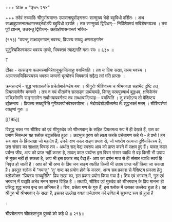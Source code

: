 +++
title = "३७५ २१४"

+++
तदेवं रुच्यादिः श्रीगुर्वाश्रयान्तः उपासनापूर्वाङ्गरूपः साम्मुख्य भेदो बहुविधो दर्शितः । अथ साक्षादुपासनालक्षणस्तद्भेदोऽपि बहुविधो दर्श्यते । तत्र साम्मुख्यं द्विविधम्-- निर्विशेषमयं सविशेषमयञ्च । तत्र पूर्वं ज्ञानम्, उत्तरन्तु द्विविधम्- अहंग्रहोपासनारूपं भक्ति- 

(११३) "वयन्तु साक्षाद्भगवन् भवस्थ, प्रियस्य सख्युः क्षणसङ्गमेन 

सुदुश्चिकित्स्यस्य भवस्य मृत्यो, भिषक्तमं त्वाद्यगतिं गताः स्मः ॥ ६३० ॥ 

T 

टीका - सत्सङ्गः फलमस्माभिरेवानुभूतमित्याहुः वयन्त्विति । तव यः प्रियः सखा, तस्य भवस्य । अत्यन्तमचिकित्स्यस्य भवस्य जन्मनो भृत्योश्च भिषक्तमं सद्वैद्य त्वां गति प्राप्ताः । 

क्रमसन्दर्भ - शुद्ध भक्तास्त्वेके प्रचेतोमार्कण्डेय बयः । श्रीगुरोः श्रीशिवस्य च श्रीभगवता सहाभेद दृष्टि तत् प्रियतमत्वेनैव मन्यन्ते । तत्र न वयं भीतत्वेन सत्सङ्ग प्रार्थयामहे, किन्तु परमपुरुषार्थ बुद्धधव, क्षणिकेनंव सच्छिरोमणि सङ्गलामेन सर्वाभयापवर्गस्य तव लब्धत्वादित्याह-- वयत्विति । तु शब्दोऽन्य तो वैशिष्टय द्योतनाय । प्रियस्य सख्युरिति गुर्गेश्वरयोभवेश्वरयोश्च । भेदोपदेशोऽपीत्यमेव तैः शुद्धभक्तं मतम् । श्रीशिवशेषां वक्तृणां गुरुः ॥ 

[[195]]

विशुद्ध भक्त गण श्रीशिव को एवं श्रीगुरुदेव को श्रीभगवान् के सहित प्रियतमत्व रूप में ही देखते हैं, उस का प्रमाण निबन्धन यह श्लोक उट्टङकित हुआ । अटभुज पुरुष को लक्ष्य करके प्रचेतागण कहे थे - हे प्रभो ! हम सब आप के प्रियसखा जो महादेव हैं, उनके क्षण काल सङ्ग प्रभाव से, जो भवरोग अत्यन्त दुश्चिकित्स्य है, उस संसार का साक्षात् भिषक् तम - अर्थात् सद् वेद्य स्वरूप आप को प्राप्त करने में सक्षम हुए हैं। यावत् काल पर्यन्त जीव, आप को प्राप्त नहीं करता है, तावत् काल पर्य्यन्त इस विषम संसार व्याधि से वह किसी भी उपाय से मुक्त नहीं हो सकता है, आप भी इस प्रकार सद् वैद्य हैं- आप का दर्शन मात्र से ही संसार व्याधि स्वयं हि निवृत्त हो जाती है। आप को भी अप्प के प्रिय जन सङ्ग व्यतीत किसी भी उपाय प्राप्त नहीं किया जा सकता है। प्रस्तुत श्लोक में "वयन्तु" 'तु' शब्द का प्रयोग होने के कारण, अन्य सब प्रकाश से वैशिष्टय प्रकाश हेतु श्लोकोक्त “प्रियस्य सख्युरिति" प्रिय सखा का, इस प्रकार प्रयोग किया गया है। शिव एवं भगवान् में, गुरु एवं भगवान् में यद्यपि अभेद मनन शास्त्र विहित है । तथापि, श्रीशिव एवं गुरुदेव को श्रीभगवान् के प्रिय मानना ही प्रसिद्ध शुद्ध भक्त वृन्द का अभिमत है। शिव, प्रचेता गण के गुरु हैं, इस श्लोक में उसका उल्लेख हुआ है। वह श्रीगुरु भी श्रीभगवान् के सखा हैं, इसका उल्लेख वक्ता प्रचेतागण की उक्ति में सुस्पष्ट रूप से हुआ है 

। 

श्रीप्रचेतागण श्रीमदष्टभुज पुरुषो को कहे थे ॥ २१३॥ 

